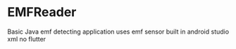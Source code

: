 # EMFReader
Basic Java emf detecting application uses emf sensor built in android studio xml no flutter
